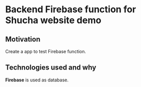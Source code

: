 # Backend Firebase function for Shucha website demo

## Motivation

Create a app to test Firebase function.

## Technologies used and why

**Firebase** is used as database.
